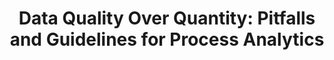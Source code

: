 ---
layout: "publication"
title: "Data Quality Over Quantity: Pitfalls and Guidelines for Process Analytics"
type: "conference"
order: 178
year: 2023
authors: "Lim C. Siang, Shams Elnawawi, Lee D. Rippon, Daniel L. O’Connor, R. Bhushan Gopaluni"
journal: "In Proceedings of the 22nd IFAC World Congress (To Appear)"
pdf: "2023C3_siang_ifac.pdf"
thumbnail: "2023C3_siang_ifac.png"
image: "/assets/thumbnails/2023C3_siang_ifac.png"
thumbnail_caption: "Fig. 2: Process data must be contextualized with other datasets to provide meaning"
description: "A significant portion of the effort involved in advanced process control, process analytics, and machine learning involves acquiring and preparing data. Literature often emphasizes increasingly complex modelling techniques with incremental performance improvements. However, when industrial case studies are published they often lack important details on data acquisition and preparation. Although data pre-processing is unfairly maligned as trivial and technically uninteresting, in practice it has an out-sized influence on the success of real-world artificial intelligence applications. This work describes best practices for acquiring and preparing operating data to pursue data-driven modelling and control opportunities in industrial processes. We present practical considerations for pre-processing industrial time series data to inform the efficient development of reliable soft sensors that provide valuable process insights."
---